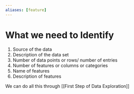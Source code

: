 ```yaml
---
aliases: [feature]
---
```

# What we need to Identify
1. Source of the data
2. Description of the data set
3. Number of data points or rows/ number of entries
4. Number of features or columns or categories
5. Name of features
6. Description of features

We can do all this through [[First Step of Data Exploration]]
